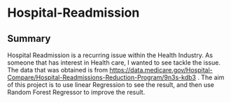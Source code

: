 # Hospital-Readmission

## Summary

Hospital Readmission is a recurring issue within the Health Industry. As someone that has interest in Health care, I wanted to see tackle the issue. The data that was obtained is from https://data.medicare.gov/Hospital-Compare/Hospital-Readmissions-Reduction-Program/9n3s-kdb3 . The aim of this project is to use linear Regression to see the result, and then use Random Forest Regressor to improve the result.




